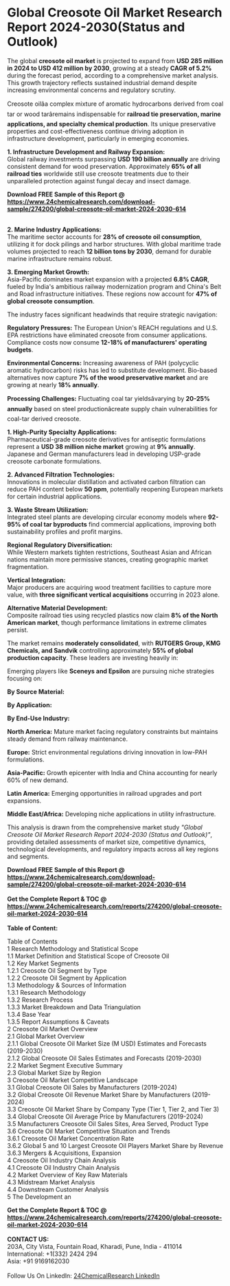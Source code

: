 <h1>Global Creosote Oil Market Research Report 2024-2030(Status and Outlook)</h1><p>The global <strong>creosote oil market</strong> is projected to expand from <strong>USD 285 million in 2024 to USD 412 million by 2030</strong>, growing at a steady <strong>CAGR of 5.2%</strong> during the forecast period, according to a comprehensive market analysis. This growth trajectory reflects sustained industrial demand despite increasing environmental concerns and regulatory scrutiny.</p><p>Creosote oilâa complex mixture of aromatic hydrocarbons derived from coal tar or wood tarâremains indispensable for <strong>railroad tie preservation, marine applications, and specialty chemical production</strong>. Its unique preservative properties and cost-effectiveness continue driving adoption in infrastructure development, particularly in emerging economies.</p><p><strong>1. Infrastructure Development and Railway Expansion:</strong><br>
Global railway investments surpassing <strong>USD 190 billion annually</strong> are driving consistent demand for wood preservation. Approximately <strong>65% of all railroad ties</strong> worldwide still use creosote treatments due to their unparalleled protection against fungal decay and insect damage.</p><div><b>Download FREE Sample of this Report @ 
            <a href="https://www.24chemicalresearch.com/download-sample/274200/global-creosote-oil-market-2024-2030-614">
            https://www.24chemicalresearch.com/download-sample/274200/global-creosote-oil-market-2024-2030-614</a></b></div><br><p><strong>2. Marine Industry Applications:</strong><br>
The maritime sector accounts for <strong>28% of creosote oil consumption</strong>, utilizing it for dock pilings and harbor structures. With global maritime trade volumes projected to reach <strong>12 billion tons by 2030</strong>, demand for durable marine infrastructure remains robust.</p><p><strong>3. Emerging Market Growth:</strong><br>
Asia-Pacific dominates market expansion with a projected <strong>6.8% CAGR</strong>, fueled by India's ambitious railway modernization program and China's Belt and Road infrastructure initiatives. These regions now account for <strong>47% of global creosote consumption</strong>.</p><p>The industry faces significant headwinds that require strategic navigation:</p><p><strong>Regulatory Pressures:</strong> The European Union's REACH regulations and U.S. EPA restrictions have eliminated creosote from consumer applications. Compliance costs now consume <strong>12-18% of manufacturers' operating budgets</strong>.</p><p><strong>Environmental Concerns:</strong> Increasing awareness of PAH (polycyclic aromatic hydrocarbon) risks has led to substitute development. Bio-based alternatives now capture <strong>7% of the wood preservative market</strong> and are growing at nearly <strong>18% annually</strong>.</p><p><strong>Processing Challenges:</strong> Fluctuating coal tar yieldsâvarying by <strong>20-25% annually</strong> based on steel productionâcreate supply chain vulnerabilities for coal-tar derived creosote.</p><p><strong>1. High-Purity Specialty Applications:</strong><br>
Pharmaceutical-grade creosote derivatives for antiseptic formulations represent a <strong>USD 38 million niche market</strong> growing at <strong>9% annually</strong>. Japanese and German manufacturers lead in developing USP-grade creosote carbonate formulations.</p><p><strong>2. Advanced Filtration Technologies:</strong><br>
Innovations in molecular distillation and activated carbon filtration can reduce PAH content below <strong>50 ppm</strong>, potentially reopening European markets for certain industrial applications.</p><p><strong>3. Waste Stream Utilization:</strong><br>
Integrated steel plants are developing circular economy models where <strong>92-95% of coal tar byproducts</strong> find commercial applications, improving both sustainability profiles and profit margins.</p><p><strong>Regional Regulatory Diversification:</strong><br>
	While Western markets tighten restrictions, Southeast Asian and African nations maintain more permissive stances, creating geographic market fragmentation.</p><p><strong>Vertical Integration:</strong><br>
	Major producers are acquiring wood treatment facilities to capture more value, with <strong>three significant vertical acquisitions</strong> occurring in 2023 alone.</p><p><strong>Alternative Material Development:</strong><br>
	Composite railroad ties using recycled plastics now claim <strong>8% of the North American market</strong>, though performance limitations in extreme climates persist.</p><p>The market remains <strong>moderately consolidated</strong>, with <strong>RUTGERS Group, KMG Chemicals, and Sandvik</strong> controlling approximately <strong>55% of global production capacity</strong>. These leaders are investing heavily in:</p><p>Emerging players like <strong>Sceneys and Epsilon</strong> are pursuing niche strategies focusing on:</p><p><strong>By Source Material:</strong></p><p><strong>By Application:</strong></p><p><strong>By End-Use Industry:</strong></p><p><strong>North America:</strong> Mature market facing regulatory constraints but maintains steady demand from railway maintenance.</p><p><strong>Europe:</strong> Strict environmental regulations driving innovation in low-PAH formulations.</p><p><strong>Asia-Pacific:</strong> Growth epicenter with India and China accounting for nearly 60% of new demand.</p><p><strong>Latin America:</strong> Emerging opportunities in railroad upgrades and port expansions.</p><p><strong>Middle East/Africa:</strong> Developing niche applications in utility infrastructure.</p><p>This analysis is drawn from the comprehensive market study <em>"Global Creosote Oil Market Research Report 2024-2030 (Status and Outlook)"</em>, providing detailed assessments of market size, competitive dynamics, technological developments, and regulatory impacts across all key regions and segments.</p><div><b>Download FREE Sample of this Report @ 
            <a href="https://www.24chemicalresearch.com/download-sample/274200/global-creosote-oil-market-2024-2030-614">
            https://www.24chemicalresearch.com/download-sample/274200/global-creosote-oil-market-2024-2030-614</a></b></div><br><div><b>Get the Complete Report & TOC @ 
            <a href="https://www.24chemicalresearch.com/reports/274200/global-creosote-oil-market-2024-2030-614">
            https://www.24chemicalresearch.com/reports/274200/global-creosote-oil-market-2024-2030-614</a></b></div><br>
            <b>Table of Content:</b><p>Table of Contents<br />
1 Research Methodology and Statistical Scope<br />
1.1 Market Definition and Statistical Scope of Creosote Oil<br />
1.2 Key Market Segments<br />
1.2.1 Creosote Oil Segment by Type<br />
1.2.2 Creosote Oil Segment by Application<br />
1.3 Methodology & Sources of Information<br />
1.3.1 Research Methodology<br />
1.3.2 Research Process<br />
1.3.3 Market Breakdown and Data Triangulation<br />
1.3.4 Base Year<br />
1.3.5 Report Assumptions & Caveats<br />
2 Creosote Oil Market Overview<br />
2.1 Global Market Overview<br />
2.1.1 Global Creosote Oil Market Size (M USD) Estimates and Forecasts (2019-2030)<br />
2.1.2 Global Creosote Oil Sales Estimates and Forecasts (2019-2030)<br />
2.2 Market Segment Executive Summary<br />
2.3 Global Market Size by Region<br />
3 Creosote Oil Market Competitive Landscape<br />
3.1 Global Creosote Oil Sales by Manufacturers (2019-2024)<br />
3.2 Global Creosote Oil Revenue Market Share by Manufacturers (2019-2024)<br />
3.3 Creosote Oil Market Share by Company Type (Tier 1, Tier 2, and Tier 3)<br />
3.4 Global Creosote Oil Average Price by Manufacturers (2019-2024)<br />
3.5 Manufacturers Creosote Oil Sales Sites, Area Served, Product Type<br />
3.6 Creosote Oil Market Competitive Situation and Trends<br />
3.6.1 Creosote Oil Market Concentration Rate<br />
3.6.2 Global 5 and 10 Largest Creosote Oil Players Market Share by Revenue<br />
3.6.3 Mergers & Acquisitions, Expansion<br />
4 Creosote Oil Industry Chain Analysis<br />
4.1 Creosote Oil Industry Chain Analysis<br />
4.2 Market Overview of Key Raw Materials<br />
4.3 Midstream Market Analysis<br />
4.4 Downstream Customer Analysis<br />
5 The Development an</p><div><b>Get the Complete Report & TOC @ 
            <a href="https://www.24chemicalresearch.com/reports/274200/global-creosote-oil-market-2024-2030-614">
            https://www.24chemicalresearch.com/reports/274200/global-creosote-oil-market-2024-2030-614</a></b></div><br><b>CONTACT US:</b><br>
            203A, City Vista, Fountain Road, Kharadi, Pune, India - 411014<br>
            International: +1(332) 2424 294<br>
            Asia: +91 9169162030 <br><br>
            Follow Us On LinkedIn: <a href="https://www.linkedin.com/company/24chemicalresearch/">24ChemicalResearch LinkedIn</a>